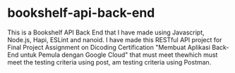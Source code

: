 # bookshelf-api-back-end

This is a Bookshelf API Back End that I have made using Javascript, Node.js, Hapi, ESLint and nanoid. I have made this RESTful API project for Final Project Assignment on Dicoding Certification "Membuat Aplikasi Back-End untuk Pemula dengan Google Cloud" that must meet thewhich must meet the testing criteria using post, am testing criteria using Postman.
